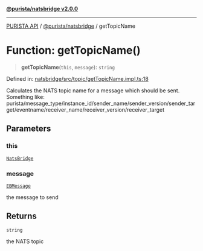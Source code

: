 [**@purista/natsbridge v2.0.0**](../README.md)

***

[PURISTA API](../../../packages.md) / [@purista/natsbridge](../README.md) / getTopicName

# Function: getTopicName()

> **getTopicName**(`this`, `message`): `string`

Defined in: [natsbridge/src/topic/getTopicName.impl.ts:18](https://github.com/puristajs/purista/blob/master/packages/natsbridge/src/topic/getTopicName.impl.ts#L18)

Calculates the NATS topic name for a message which should be sent.
Something like:
purista/message_type/instance_id/sender_name/sender_version/sender_target/eventname/receiver_name/receiver_version/receiver_target

## Parameters

### this

[`NatsBridge`](../classes/NatsBridge.md)

### message

[`EBMessage`](../../core/type-aliases/EBMessage.md)

the message to send

## Returns

`string`

the NATS topic
